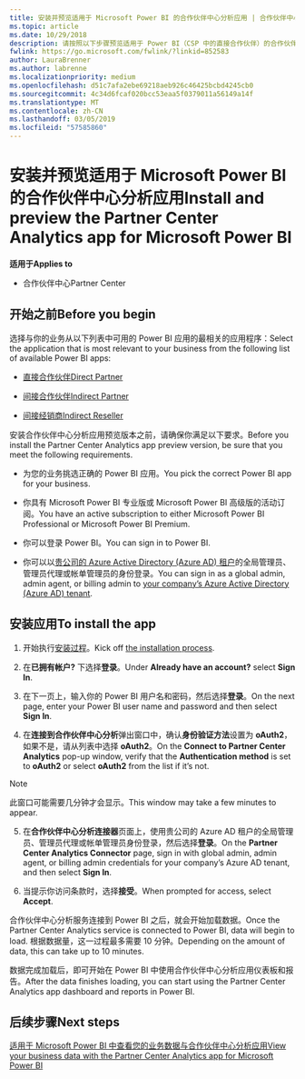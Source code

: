 ```yaml
---
title: 安装并预览适用于 Microsoft Power BI 的合作伙伴中心分析应用 | 合作伙伴中心
ms.topic: article
ms.date: 10/29/2018
description: 请按照以下步骤预览适用于 Power BI（CSP 中的直接合作伙伴）的合作伙伴中心分析应用。
fwlink: https://go.microsoft.com/fwlink/?linkid=852583
author: LauraBrenner
ms.author: labrenne
ms.localizationpriority: medium
ms.openlocfilehash: d51c7afa2ebe69218aeb926c46425bcbd4245cb0
ms.sourcegitcommit: 4c34d6fcaf020bcc53eaa5f0379011a56149a14f
ms.translationtype: MT
ms.contentlocale: zh-CN
ms.lasthandoff: 03/05/2019
ms.locfileid: "57585860"
---
```

# <a name="install-and-preview-the-partner-center-analytics-app-for-microsoft-power-bi"></a><span data-ttu-id="c8d78-103">安装并预览适用于 Microsoft Power BI 的合作伙伴中心分析应用</span><span class="sxs-lookup"><span data-stu-id="c8d78-103">Install and preview the Partner Center Analytics app for Microsoft Power BI</span></span>

<span data-ttu-id="c8d78-104">**适用于**</span><span class="sxs-lookup"><span data-stu-id="c8d78-104">**Applies to**</span></span>

- <span data-ttu-id="c8d78-105">合作伙伴中心</span><span class="sxs-lookup"><span data-stu-id="c8d78-105">Partner Center</span></span>

## <a name="before-you-begin"></a><span data-ttu-id="c8d78-106">开始之前</span><span class="sxs-lookup"><span data-stu-id="c8d78-106">Before you begin</span></span>

<span data-ttu-id="c8d78-107">选择与你的业务从以下列表中可用的 Power BI 应用的最相关的应用程序：</span><span class="sxs-lookup"><span data-stu-id="c8d78-107">Select the application that is most relevant to your business from the following list of available Power BI apps:</span></span>
- [<span data-ttu-id="c8d78-108">直接合作伙伴</span><span class="sxs-lookup"><span data-stu-id="c8d78-108">Direct Partner</span></span>](https://app.powerbi.com/groups/me/getdata/services/direct-providers-partner-analytics)

- [<span data-ttu-id="c8d78-109">间接合作伙伴</span><span class="sxs-lookup"><span data-stu-id="c8d78-109">Indirect Partner</span></span>](https://app.powerbi.com/groups/me/getdata/services/indirect-providers-partner-analytics)

- [<span data-ttu-id="c8d78-110">间接经销商</span><span class="sxs-lookup"><span data-stu-id="c8d78-110">Indirect Reseller</span></span>](https://app.powerbi.com/groups/me/getdata/services/indirect-seller-partner-analytics)

<span data-ttu-id="c8d78-111">安装合作伙伴中心分析应用预览版本之前，请确保你满足以下要求。</span><span class="sxs-lookup"><span data-stu-id="c8d78-111">Before you install the Partner Center Analytics app preview version, be sure that you meet the following requirements.</span></span>

- <span data-ttu-id="c8d78-112">为您的业务挑选正确的 Power BI 应用。</span><span class="sxs-lookup"><span data-stu-id="c8d78-112">You pick the correct Power BI app for your business.</span></span>

- <span data-ttu-id="c8d78-113">你具有 Microsoft Power BI 专业版或 Microsoft Power BI 高级版的活动订阅。</span><span class="sxs-lookup"><span data-stu-id="c8d78-113">You have an active subscription to either Microsoft Power BI Professional or Microsoft Power BI Premium.</span></span>

- <span data-ttu-id="c8d78-114">你可以登录 Power BI。</span><span class="sxs-lookup"><span data-stu-id="c8d78-114">You can sign in to Power BI.</span></span>

- <span data-ttu-id="c8d78-115">你可以以[贵公司的 Azure Active Directory (Azure AD) 租户](azure-active-directory-tenants-and-partner-center.md)的全局管理员、管理员代理或帐单管理员的身份登录。</span><span class="sxs-lookup"><span data-stu-id="c8d78-115">You can sign in as a global admin, admin agent, or billing admin to [your company’s Azure Active Directory (Azure AD) tenant](azure-active-directory-tenants-and-partner-center.md).</span></span>

## <a name="to-install-the-app"></a><span data-ttu-id="c8d78-116">安装应用</span><span class="sxs-lookup"><span data-stu-id="c8d78-116">To install the app</span></span>

1. <span data-ttu-id="c8d78-117">开始执行[安装过程](https://app.powerbi.com/getdata/services/partneranalytics?cpcode=PartnerCenterAnalytics&getDataForceConnect=true&alwaysPromptForContentProviderCreds=true)。</span><span class="sxs-lookup"><span data-stu-id="c8d78-117">Kick off [the installation process](https://app.powerbi.com/getdata/services/partneranalytics?cpcode=PartnerCenterAnalytics&getDataForceConnect=true&alwaysPromptForContentProviderCreds=true).</span></span>

2. <span data-ttu-id="c8d78-118">在**已拥有帐户?** 下选择**登录**。</span><span class="sxs-lookup"><span data-stu-id="c8d78-118">Under **Already have an account?** select **Sign In**.</span></span> 

3. <span data-ttu-id="c8d78-119">在下一页上，输入你的 Power BI 用户名和密码，然后选择**登录**。</span><span class="sxs-lookup"><span data-stu-id="c8d78-119">On the next page, enter your Power BI user name and password and then select **Sign In**.</span></span> 

4. <span data-ttu-id="c8d78-120">在**连接到合作伙伴中心分析**弹出窗口中，确认**身份验证方法**设置为 **oAuth2**，如果不是，请从列表中选择 **oAuth2**。</span><span class="sxs-lookup"><span data-stu-id="c8d78-120">On the **Connect to Partner Center Analytics** pop-up window, verify that the **Authentication method** is set to **oAuth2** or select **oAuth2** from the list if it’s not.</span></span> 

> [!NOTE]  
>  <span data-ttu-id="c8d78-121">此窗口可能需要几分钟才会显示。</span><span class="sxs-lookup"><span data-stu-id="c8d78-121">This window may take a few minutes to appear.</span></span>

5. <span data-ttu-id="c8d78-122">在**合作伙伴中心分析连接器**页面上，使用贵公司的 Azure AD 租户的全局管理员、管理员代理或帐单管理员身份登录，然后选择**登录**。</span><span class="sxs-lookup"><span data-stu-id="c8d78-122">On the **Partner Center Analytics Connector** page, sign in with global admin, admin agent, or billing admin credentials for your company’s Azure AD tenant, and then select **Sign In**.</span></span>
 
6. <span data-ttu-id="c8d78-123">当提示你访问条款时，选择**接受**。</span><span class="sxs-lookup"><span data-stu-id="c8d78-123">When prompted for access, select **Accept**.</span></span> 

<span data-ttu-id="c8d78-124">合作伙伴中心分析服务连接到 Power BI 之后，就会开始加载数据。</span><span class="sxs-lookup"><span data-stu-id="c8d78-124">Once the Partner Center Analytics service is connected to Power BI, data will begin to load.</span></span> <span data-ttu-id="c8d78-125">根据数据量，这一过程最多需要 10 分钟。</span><span class="sxs-lookup"><span data-stu-id="c8d78-125">Depending on the amount of data, this can take up to 10 minutes.</span></span> 

<span data-ttu-id="c8d78-126">数据完成加载后，即可开始在 Power BI 中使用合作伙伴中心分析应用仪表板和报告。</span><span class="sxs-lookup"><span data-stu-id="c8d78-126">After the data finishes loading, you can start using the Partner Center Analytics app dashboard and reports in Power BI.</span></span>

## <a name="next-steps"></a><span data-ttu-id="c8d78-127">后续步骤</span><span class="sxs-lookup"><span data-stu-id="c8d78-127">Next steps</span></span>

[<span data-ttu-id="c8d78-128">适用于 Microsoft Power BI 中查看您的业务数据与合作伙伴中心分析应用</span><span class="sxs-lookup"><span data-stu-id="c8d78-128">View your business data with the Partner Center Analytics app for Microsoft Power BI</span></span>](power-bi-app-for-direct-partners-use.md)
